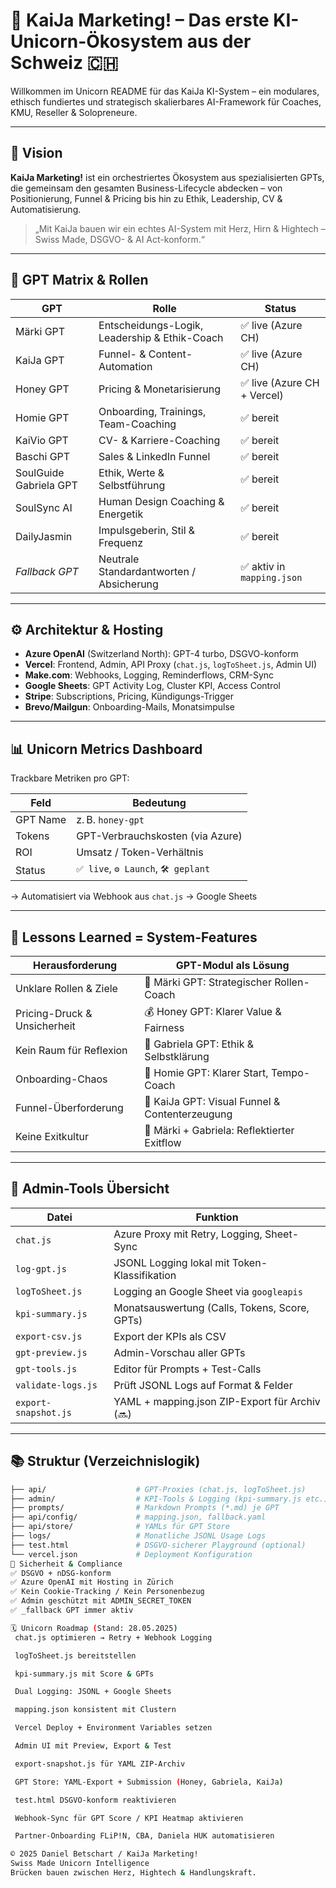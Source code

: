 # 🦄 KaiJa Marketing! – Das erste KI-Unicorn-Ökosystem aus der Schweiz 🇨🇭

Willkommen im Unicorn README für das KaiJa KI-System – ein modulares, ethisch fundiertes und strategisch skalierbares AI-Framework für Coaches, KMU, Reseller & Solopreneure.

---

## 💠 Vision

**KaiJa Marketing!** ist ein orchestriertes Ökosystem aus spezialisierten GPTs, die gemeinsam den gesamten Business-Lifecycle abdecken – von Positionierung, Funnel & Pricing bis hin zu Ethik, Leadership, CV & Automatisierung.

> „Mit KaiJa bauen wir ein echtes AI-System mit Herz, Hirn & Hightech – Swiss Made, DSGVO- & AI Act-konform.“

---

## 🌟 GPT Matrix & Rollen

| GPT                      | Rolle                                       | Status                     |
|--------------------------|---------------------------------------------|----------------------------|
| Märki GPT                | Entscheidungs-Logik, Leadership & Ethik-Coach | ✅ live (Azure CH)         |
| KaiJa GPT                | Funnel- & Content-Automation                | ✅ live (Azure CH)         |
| Honey GPT                | Pricing & Monetarisierung                   | ✅ live (Azure CH + Vercel)|
| Homie GPT                | Onboarding, Trainings, Team-Coaching        | ✅ bereit                  |
| KaiVio GPT               | CV- & Karriere-Coaching                     | ✅ bereit                  |
| Baschi GPT               | Sales & LinkedIn Funnel                     | ✅ bereit                  |
| SoulGuide Gabriela GPT   | Ethik, Werte & Selbstführung                | ✅ bereit                  |
| SoulSync AI              | Human Design Coaching & Energetik          | ✅ bereit                  |
| DailyJasmin              | Impulsgeberin, Stil & Frequenz              | ✅ bereit                  |
| _Fallback GPT_           | Neutrale Standardantworten / Absicherung    | ✅ aktiv in `mapping.json` |

---

## ⚙ Architektur & Hosting

- **Azure OpenAI** (Switzerland North): GPT-4 turbo, DSGVO-konform
- **Vercel**: Frontend, Admin, API Proxy (`chat.js`, `logToSheet.js`, Admin UI)
- **Make.com**: Webhooks, Logging, Reminderflows, CRM-Sync
- **Google Sheets**: GPT Activity Log, Cluster KPI, Access Control
- **Stripe**: Subscriptions, Pricing, Kündigungs-Trigger
- **Brevo/Mailgun**: Onboarding-Mails, Monatsimpulse

---

## 📊 Unicorn Metrics Dashboard

Trackbare Metriken pro GPT:

| Feld         | Bedeutung                          |
|--------------|------------------------------------|
| GPT Name     | z. B. `honey-gpt`                   |
| Tokens       | GPT-Verbrauchskosten (via Azure)   |
| ROI          | Umsatz / Token-Verhältnis          |
| Status       | `✅ live`, `⚙ Launch`, `🛠 geplant`  |

→ Automatisiert via Webhook aus `chat.js` → Google Sheets

---

## 🔁 Lessons Learned = System-Features

| Herausforderung             | GPT-Modul als Lösung                      |
|-----------------------------|-------------------------------------------|
| Unklare Rollen & Ziele      | 🎯 Märki GPT: Strategischer Rollen-Coach   |
| Pricing-Druck & Unsicherheit| 💰 Honey GPT: Klarer Value & Fairness      |
| Kein Raum für Reflexion     | 🌿 Gabriela GPT: Ethik & Selbstklärung     |
| Onboarding-Chaos            | 🧩 Homie GPT: Klarer Start, Tempo-Coach     |
| Funnel-Überforderung        | 🧠 KaiJa GPT: Visual Funnel & Contenterzeugung |
| Keine Exitkultur            | 🧘 Märki + Gabriela: Reflektierter Exitflow |

---

## 🧩 Admin-Tools Übersicht

| Datei                | Funktion                                           |
|----------------------|----------------------------------------------------|
| `chat.js`            | Azure Proxy mit Retry, Logging, Sheet-Sync        |
| `log-gpt.js`         | JSONL Logging lokal mit Token-Klassifikation      |
| `logToSheet.js`      | Logging an Google Sheet via `googleapis`          |
| `kpi-summary.js`     | Monatsauswertung (Calls, Tokens, Score, GPTs)     |
| `export-csv.js`      | Export der KPIs als CSV                           |
| `gpt-preview.js`     | Admin-Vorschau aller GPTs                         |
| `gpt-tools.js`       | Editor für Prompts + Test-Calls                   |
| `validate-logs.js`   | Prüft JSONL Logs auf Format & Felder              |
| `export-snapshot.js` | YAML + mapping.json ZIP-Export für Archiv (🔜)    |

---

## 📚 Struktur (Verzeichnislogik)

```bash
├── api/                    # GPT-Proxies (chat.js, logToSheet.js)
├── admin/                  # KPI-Tools & Logging (kpi-summary.js etc.)
├── prompts/                # Markdown Prompts (*.md) je GPT
├── api/config/             # mapping.json, fallback.yaml
├── api/store/              # YAMLs für GPT Store
├── logs/                   # Monatliche JSONL Usage Logs
├── test.html               # DSGVO-sicherer Playground (optional)
└── vercel.json             # Deployment Konfiguration
🔐 Sicherheit & Compliance
✅ DSGVO + nDSG-konform
✅ Azure OpenAI mit Hosting in Zürich
✅ Kein Cookie-Tracking / Kein Personenbezug
✅ Admin geschützt mit ADMIN_SECRET_TOKEN
✅ _fallback GPT immer aktiv

🗓 Unicorn Roadmap (Stand: 28.05.2025)
 chat.js optimieren → Retry + Webhook Logging

 logToSheet.js bereitstellen

 kpi-summary.js mit Score & GPTs

 Dual Logging: JSONL + Google Sheets

 mapping.json konsistent mit Clustern

 Vercel Deploy + Environment Variables setzen

 Admin UI mit Preview, Export & Test

 export-snapshot.js für YAML ZIP-Archiv

 GPT Store: YAML-Export + Submission (Honey, Gabriela, KaiJa)

 test.html DSGVO-konform reaktivieren

 Webhook-Sync für GPT Score / KPI Heatmap aktivieren

 Partner-Onboarding FLiP!N, CBA, Daniela HUK automatisieren

© 2025 Daniel Betschart / KaiJa Marketing!
Swiss Made Unicorn Intelligence
Brücken bauen zwischen Herz, Hightech & Handlungskraft.
